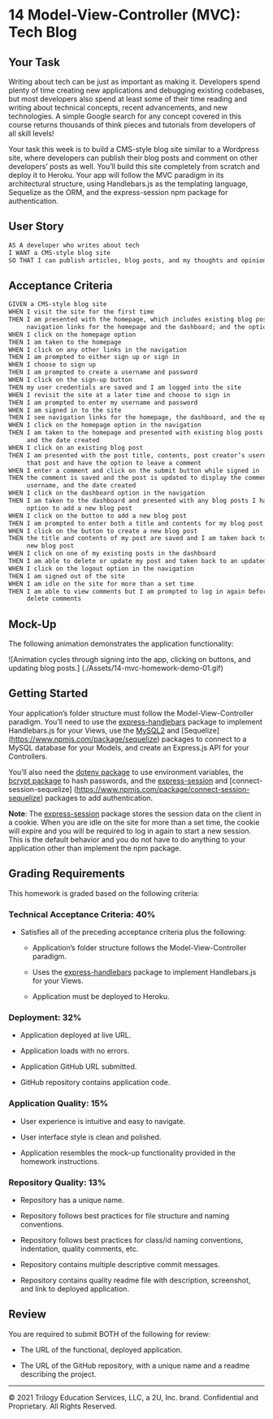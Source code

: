 # 14 Model-View-Controller (MVC): Tech Blog

## Your Task

Writing about tech can be just as important as making it. Developers spend plenty of time creating new
applications and debugging existing codebases, but most developers also spend at least some of their 
time reading and writing about technical concepts, recent advancements, and new technologies. A 
simple Google search for any concept covered in this course returns thousands of think pieces and 
tutorials from developers of all skill levels!

Your task this week is to build a CMS-style blog site similar to a Wordpress site, where developers 
can publish their blog posts and comment on other developers’ posts as well. You’ll build this site 
completely from scratch and deploy it to Heroku. Your app will follow the MVC paradigm in its 
architectural structure, using Handlebars.js as the templating language, Sequelize as the ORM, and 
the express-session npm package for authentication.

## User Story

```md
AS A developer who writes about tech
I WANT a CMS-style blog site
SO THAT I can publish articles, blog posts, and my thoughts and opinions
```

## Acceptance Criteria

```md
GIVEN a CMS-style blog site
WHEN I visit the site for the first time
THEN I am presented with the homepage, which includes existing blog posts if any have been posted; 
     navigation links for the homepage and the dashboard; and the option to log in
WHEN I click on the homepage option
THEN I am taken to the homepage
WHEN I click on any other links in the navigation
THEN I am prompted to either sign up or sign in
WHEN I choose to sign up
THEN I am prompted to create a username and password
WHEN I click on the sign-up button
THEN my user credentials are saved and I am logged into the site
WHEN I revisit the site at a later time and choose to sign in
THEN I am prompted to enter my username and password
WHEN I am signed in to the site
THEN I see navigation links for the homepage, the dashboard, and the option to log out
WHEN I click on the homepage option in the navigation
THEN I am taken to the homepage and presented with existing blog posts that include the post title 
     and the date created
WHEN I click on an existing blog post
THEN I am presented with the post title, contents, post creator’s username, and date created for 
     that post and have the option to leave a comment
WHEN I enter a comment and click on the submit button while signed in
THEN the comment is saved and the post is updated to display the comment, the comment creator’s 
     username, and the date created
WHEN I click on the dashboard option in the navigation
THEN I am taken to the dashboard and presented with any blog posts I have already created and the 
     option to add a new blog post
WHEN I click on the button to add a new blog post
THEN I am prompted to enter both a title and contents for my blog post
WHEN I click on the button to create a new blog post
THEN the title and contents of my post are saved and I am taken back to an updated dashboard with my 
     new blog post
WHEN I click on one of my existing posts in the dashboard
THEN I am able to delete or update my post and taken back to an updated dashboard
WHEN I click on the logout option in the navigation
THEN I am signed out of the site
WHEN I am idle on the site for more than a set time
THEN I am able to view comments but I am prompted to log in again before I can add, update, or 
     delete comments
```

## Mock-Up

The following animation demonstrates the application functionality:

![Animation cycles through signing into the app, clicking on buttons, and updating blog posts.]
(./Assets/14-mvc-homework-demo-01.gif) 

## Getting Started

Your application’s folder structure must follow the Model-View-Controller paradigm. You’ll need to 
use the [express-handlebars](https://www.npmjs.com/package/express-handlebars) package to implement 
Handlebars.js for your Views, use the [MySQL2](https://www.npmjs.com/package/mysql2) and [Sequelize]
(https://www.npmjs.com/package/sequelize) packages to connect to a MySQL database for your Models, 
and create an Express.js API for your Controllers.

You’ll also need the [dotenv package](https://www.npmjs.com/package/dotenv) to use environment 
variables, the [bcrypt package](https://www.npmjs.com/package/bcrypt) to hash passwords, and the 
[express-session](https://www.npmjs.com/package/express-session) and [connect-session-sequelize]
(https://www.npmjs.com/package/connect-session-sequelize) packages to add authentication.

**Note**: The [express-session](https://www.npmjs.com/package/express-session) package stores the 
session data on the client in a cookie. When you are idle on the site for more than a set time, the 
cookie will expire and you will be required to log in again to start a new session. This is the 
default behavior and you do not have to do anything to your application other than implement the 
npm package.

## Grading Requirements

This homework is graded based on the following criteria:

### Technical Acceptance Criteria: 40%

* Satisfies all of the preceding acceptance criteria plus the following:

    * Application’s folder structure follows the Model-View-Controller paradigm.

    * Uses the [express-handlebars](https://www.npmjs.com/package/express-handlebars) package to 
implement Handlebars.js for your Views.

    * Application must be deployed to Heroku.

### Deployment: 32%

* Application deployed at live URL.

* Application loads with no errors.

* Application GitHub URL submitted.

* GitHub repository contains application code.

### Application Quality: 15%

* User experience is intuitive and easy to navigate.

* User interface style is clean and polished.

* Application resembles the mock-up functionality provided in the homework instructions.

### Repository Quality: 13%

* Repository has a unique name.

* Repository follows best practices for file structure and naming conventions.

* Repository follows best practices for class/id naming conventions, indentation, quality comments, 
etc.

* Repository contains multiple descriptive commit messages.

* Repository contains quality readme file with description, screenshot, and link to deployed 
application.

## Review

You are required to submit BOTH of the following for review:

* The URL of the functional, deployed application.

* The URL of the GitHub repository, with a unique name and a readme describing the project.

---
© 2021 Trilogy Education Services, LLC, a 2U, Inc. brand. Confidential and Proprietary. All Rights Reserved.

